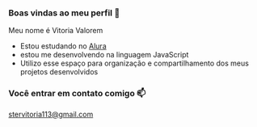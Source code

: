  ### Boas vindas ao meu perfil 💙

 Meu nome é Vitoria Valorem

- Estou estudando no [Alura](https://www.alura.com.br)
- estou me desenvolvendo na linguagem JavaScript
- Utilizo esse espaço para organização e compartilhamento dos meus projetos desenvolvidos

 ### Você entrar em contato comigo 📫

 stervitoria113@gmail.com
